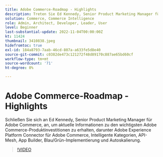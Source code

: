 ```yaml
---
title: Adobe Commerce-Roadmap - Highlights
description: Treten Sie Ed Kennedy, Senior Product Marketing Manager für Adobe Commerce, bei, um aktuelle Informationen zu den wichtigsten Adobe Commerce-Produktinvestitionen zu erhalten.
solution: Commerce, Commerce Intelligence
role: Admin, Architect, Developer, Leader, User
level: Beginner
last-substantial-update: 2022-11-04T00:00:00Z
kt: 11424
thumbnail: 3410838.jpeg
hidefromtoc: true
exl-id: 184a8793-7aab-46cd-807a-a633fe5d8e40
source-git-commit: c0382de473c121272f48d89170c887ae65bd60cf
workflow-type: tm+mt
source-wordcount: '71'
ht-degree: 0%

---
```


# Adobe Commerce-Roadmap - Highlights

Schließen Sie sich an Ed Kennedy, Senior Product Marketing Manager für Adobe Commerce, an, um aktuelle Informationen zu den wichtigsten Adobe Commerce-Produktinvestitionen zu erhalten, darunter Adobe Experience Platform Connector für Adobe Commerce, Intelligente Kategorien, API-Mesh, App Builder, Blau/Grün-Implementierung und Autoskalierung.

>[!VIDEO](https://video.tv.adobe.com/v/3410838/?quality=12&learn=on)
